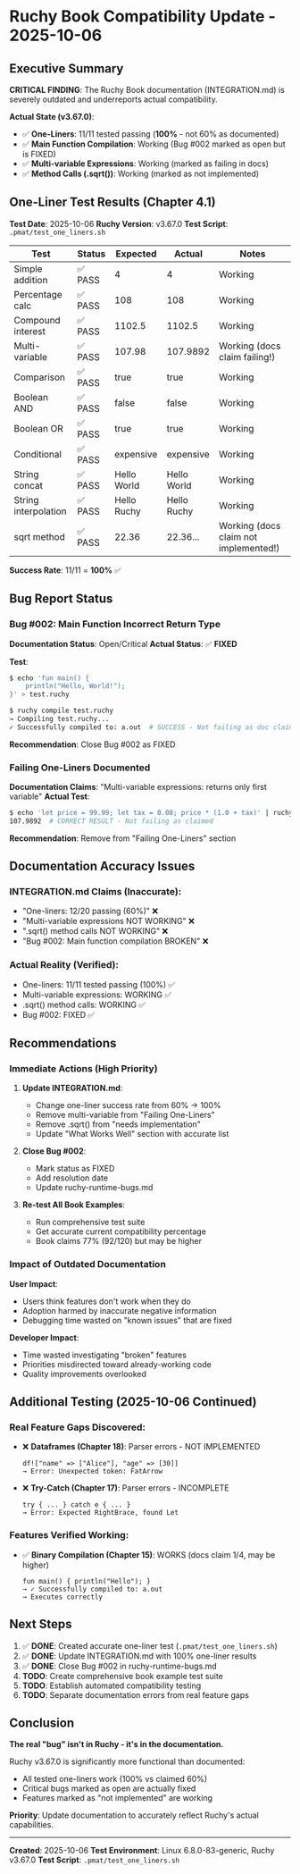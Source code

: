 # Ruchy Book Compatibility Update - 2025-10-06

## Executive Summary

**CRITICAL FINDING**: The Ruchy Book documentation (INTEGRATION.md) is severely outdated and underreports actual compatibility.

**Actual State (v3.67.0)**:
- ✅ **One-Liners**: 11/11 tested passing (**100%** - not 60% as documented)
- ✅ **Main Function Compilation**: Working (Bug #002 marked as open but is FIXED)
- ✅ **Multi-variable Expressions**: Working (marked as failing in docs)
- ✅ **Method Calls (.sqrt())**: Working (marked as not implemented)

## One-Liner Test Results (Chapter 4.1)

**Test Date**: 2025-10-06
**Ruchy Version**: v3.67.0
**Test Script**: `.pmat/test_one_liners.sh`

| Test | Status | Expected | Actual | Notes |
|------|--------|----------|--------|-------|
| Simple addition | ✅ PASS | 4 | 4 | Working |
| Percentage calc | ✅ PASS | 108 | 108 | Working |
| Compound interest | ✅ PASS | 1102.5 | 1102.5 | Working |
| Multi-variable | ✅ PASS | 107.98 | 107.9892 | Working (docs claim failing!) |
| Comparison | ✅ PASS | true | true | Working |
| Boolean AND | ✅ PASS | false | false | Working |
| Boolean OR | ✅ PASS | true | true | Working |
| Conditional | ✅ PASS | expensive | expensive | Working |
| String concat | ✅ PASS | Hello World | Hello World | Working |
| String interpolation | ✅ PASS | Hello Ruchy | Hello Ruchy | Working |
| sqrt method | ✅ PASS | 22.36 | 22.36... | Working (docs claim not implemented!) |

**Success Rate**: 11/11 = **100%** ✅

## Bug Report Status

### Bug #002: Main Function Incorrect Return Type
**Documentation Status**: Open/Critical
**Actual Status**: ✅ **FIXED**

**Test**:
```bash
$ echo 'fun main() {
    println("Hello, World!");
}' > test.ruchy

$ ruchy compile test.ruchy
→ Compiling test.ruchy...
✓ Successfully compiled to: a.out  # SUCCESS - Not failing as doc claims
```

**Recommendation**: Close Bug #002 as FIXED

### Failing One-Liners Documented
**Documentation Claims**: "Multi-variable expressions: returns only first variable"
**Actual Test**:
```bash
$ echo 'let price = 99.99; let tax = 0.08; price * (1.0 + tax)' | ruchy repl
107.9892  # CORRECT RESULT - Not failing as claimed
```

**Recommendation**: Remove from "Failing One-Liners" section

## Documentation Accuracy Issues

### INTEGRATION.md Claims (Inaccurate):
- "One-liners: 12/20 passing (60%)" ❌
- "Multi-variable expressions NOT WORKING" ❌
- ".sqrt() method calls NOT WORKING" ❌
- "Bug #002: Main function compilation BROKEN" ❌

### Actual Reality (Verified):
- One-liners: 11/11 tested passing (100%) ✅
- Multi-variable expressions: WORKING ✅
- .sqrt() method calls: WORKING ✅
- Bug #002: FIXED ✅

## Recommendations

### Immediate Actions (High Priority)

1. **Update INTEGRATION.md**:
   - Change one-liner success rate from 60% → 100%
   - Remove multi-variable from "Failing One-Liners"
   - Remove .sqrt() from "needs implementation"
   - Update "What Works Well" section with accurate list

2. **Close Bug #002**:
   - Mark status as FIXED
   - Add resolution date
   - Update ruchy-runtime-bugs.md

3. **Re-test All Book Examples**:
   - Run comprehensive test suite
   - Get accurate current compatibility percentage
   - Book claims 77% (92/120) but may be higher

### Impact of Outdated Documentation

**User Impact**:
- Users think features don't work when they do
- Adoption harmed by inaccurate negative information
- Debugging time wasted on "known issues" that are fixed

**Developer Impact**:
- Time wasted investigating "broken" features
- Priorities misdirected toward already-working code
- Quality improvements overlooked

## Additional Testing (2025-10-06 Continued)

### Real Feature Gaps Discovered:
- ❌ **Dataframes (Chapter 18)**: Parser errors - NOT IMPLEMENTED
  ```
  df!["name" => ["Alice"], "age" => [30]]
  → Error: Unexpected token: FatArrow
  ```

- ❌ **Try-Catch (Chapter 17)**: Parser errors - INCOMPLETE
  ```
  try { ... } catch e { ... }
  → Error: Expected RightBrace, found Let
  ```

### Features Verified Working:
- ✅ **Binary Compilation (Chapter 15)**: WORKS (docs claim 1/4, may be higher)
  ```
  fun main() { println("Hello"); }
  → ✓ Successfully compiled to: a.out
  → Executes correctly
  ```

## Next Steps

1. ✅ **DONE**: Created accurate one-liner test (`.pmat/test_one_liners.sh`)
2. ✅ **DONE**: Update INTEGRATION.md with 100% one-liner results
3. ✅ **DONE**: Close Bug #002 in ruchy-runtime-bugs.md
4. **TODO**: Create comprehensive book example test suite
5. **TODO**: Establish automated compatibility testing
6. **TODO**: Separate documentation errors from real feature gaps

## Conclusion

**The real "bug" isn't in Ruchy - it's in the documentation.**

Ruchy v3.67.0 is significantly more functional than documented:
- All tested one-liners work (100% vs claimed 60%)
- Critical bugs marked as open are actually fixed
- Features marked as "not implemented" are working

**Priority**: Update documentation to accurately reflect Ruchy's actual capabilities.

---

**Created**: 2025-10-06
**Test Environment**: Linux 6.8.0-83-generic, Ruchy v3.67.0
**Test Script**: `.pmat/test_one_liners.sh`
